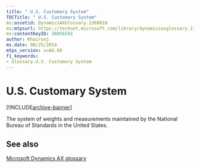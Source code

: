 ```yaml
---
title: " U.S. Customary System"
TOCTitle: " U.S. Customary System"
ms:assetid: DynamicsAXGlossary.1368018
ms:mtpsurl: https://technet.microsoft.com/library/dynamicsaxglossary.1368018(v=AX.60)
ms:contentKeyID: 36056592
author: Khairunj
ms.date: 08/25/2014
mtps_version: v=AX.60
f1_keywords:
- Glossary.U.S. Customary System
---
```


# U.S. Customary System


[!INCLUDE[archive-banner](includes/archive-banner.md)]

The system of weights and measurements maintained by the National Bureau of Standards in the United States.

## See also

[Microsoft Dynamics AX glossary](glossary/microsoft-dynamics-ax-glossary.md)

  


